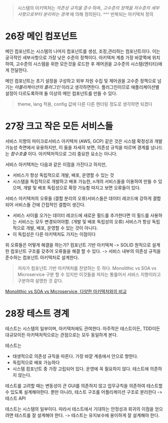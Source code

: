 > 시스템의 아키텍처는 _의존성 규칙을 준수_ 하며, _고수준의 정책을 저수준의 세부사항으로부터 분리하는 경계_ 에 의해 정의된다.
^^^ 반복되는 아키텍처 정의

# 26장 메인 컴포넌트
메인 컴포넌트는 시스템의 나머지 컴포넌트를 생성, 조정,관리하는 컴포넌트이다.
이는 궁극적인 세부사항으로 가장 낮은 수준의 정책이다. 
아키텍쳐 계층 가장 바깥쪽에 위치하여, 고수준의 시스템을 위한 모든것을 로드한 후 제어권을 고수준의 시스템(엔티티)에게 전달한다.

메인 컴포넌트는 초기 설정을 구성하고 외부 자원 수집 및 제어권을 고수준 정책으로 넘기는 _어플리케이션의 플러그인_ 이라고 생각하면한다.
플러그인이므로 애플리케이션별 설정이 다르도록하여 둘 이상의 메인 컴포넌트를 만들 수 있다.

> theme, lang 적용, config 값에 다른 다른 렌더링 정도로 생각하면 되겠다

# 27장 크고 작은 모든 서비스들

서비스 지향의 마이크로서비스 아키텍처 (AWS, GCP) 같은 것은 시스템 확정성과 개발 가능성 측면에서 유용하지만,
이 들을 자세히 보면, 의존성 규칙을 따르며 경계를 넘나드는 _함수호출_ 이다. 
아키텍처적으로 그리 중요한 요소는 아니다. 

서비스 아키텍처는 다음과 같은 이점을 가진다고 하지만,
- 서비스가 항상 독립적으로 개발, 배포, 운영할 수 있는 것
- 시스템을 독립적으로 개발하고 배포 가능한, n개의 서비스들을 이용하여 만들 수 있으며, 개발 및 배포 독립성으로 확장 가능함
따지고 보면 오류들이 있다. 

서비스 아키텍처의 오류들 
(결합 분리의 오류)서비스들은 데이터 레코드에 강하게 결합되어 서비스들 간에 간접적인 결합이 생긴다.
  - 서비스 사이를 오가는 데이터 레코드에 새로운 필드를 추가한다면 이 필드를 사용하는 서비스는 모두 변경되어야함.
(개발 및 배포 독립성의 오류) 서비스가 항상 독립적으로 개발, 배포, 운영할 수 있는 것이 아니다.
  - 이 독립성은 다른 아키텍처도 가지는 이점이다


위 오류들은 어떻게 해결을 하는가? 컴포넌트 기반 아키텍쳐
  -> SOLID 원칙으로 설계한 컴포넌트 구조를 갖추어 오류들을 해결 할 수 있다.
  -> 서비스 내부의 의존성 규칙을 준수하는 컴포넌트 아키텍처로 설계한다.

> 저자가 컴포넌트 기반 아키텍처를 찬양하는 듯 하다.
> Monolithic vs SOA vs Microservice 구분 할 수 있지만 이것들을 저자는 통틀어서 서비스 지향이라고 구분하여 설명한 것 같다.

[Monolithic vs SOA vs Microservice, 다양한 아키텍처와의 비교](https://wonit.tistory.com/487)

# 28장 테스트 경계
테스트는 시스템의 일부이며, 아키텍처에도 관여한다.
아주작은 테스트이든, TDD이든 대규모이든 아키텍처적으로는 관점으로는 모두 동일하게 본다.

테스트는
- 태생적으로 의존성 규칙을 따른다.
  가장 바깥 계층에서 안으로 향한다.
- 독립적으로 배포 가능하다
- 시스템 컴포넌트 중 가장 고립되어 있다.
  운영에 꼭 필요하지 않다. 테스트에 의존하지 않는다.

테스트를 고려할 때는 변동성이 큰 GUI를 의존하지 않고 업무규칙을 의존하여 테스트할 수 있도록 설계해야한다.
뿐만 아니라, 테스트 구조를 어플리케이션 구조로 분리한다 -> 테스트 API

테스트는 시스템의 일부이다. 따라서 테스트에서 기대하는 안정성과 회귀의 이점을 얻으려면 테스트를 잘 설계해야 한다.
-> 테스트는 유지보수에 용이하게 잘 설계해야 한다.
